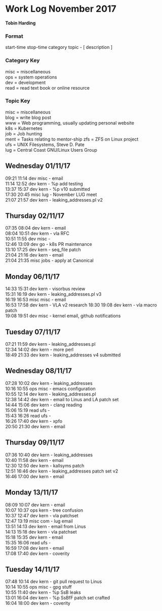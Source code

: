 Work Log November 2017  
======================    
**Tobin Harding**   
      
### Format  
start-time stop-time category topic - [ description ]  
      
### Category Key  
misc = miscellaneous  
ops = system operations  
dev = development  
read = read text book or online resource  
      
### Topic Key  
misc = miscellaneous  
blog = write blog post  
www = Web programming, usually updating personal website  
k8s = Kubernetes  
job = Job hunting  
ment = Tasks relating to mentor-ship
zfs = ZFS on Linux project  
ufs = UNIX Filesystems, Steve D. Pate  
lug = Central Coast GNU/Linux Users Group  

Wednesday 01/11/17
------------------
09:21 11:14 dev misc - email  
11:14 12:52 dev kern - %p add testing  
13:37 15:37 dev kern - %p v10 submitted  
17:30 20:45 misc lug - November LUG meet  
21:07 21:57 dev kern - leaking_addresses.pl v2  

Thursday 02/11/17
-----------------
07:35 08:04 dev kern - email  
08:04 10:51 dev kern - vla RFC  
10:51 11:55 dev misc -  
12:46 13:09 dev go - k8s PR maintenance  
13:10 17:25 dev kern - seq_file patch  
21:04 21:16 dev kern - email  
21:04 21:35 misc jobs - apply at Canonical  

Monday 06/11/17
---------------
14:33 15:31 dev kern - visorbus review  
15:31 16:19 dev kern - leaking_addresses.pl v3  
16:19 16:53 misc misc - email  
16:53 17:58 dev kern - VLA v2 research
18:30 19:08 dev kern - vla macro patch  
19:08 19:51 dev misc - kernel email, github notifications  

Tuesday 07/11/17
----------------
07:21 11:59 dev kern - leaking_addresses.pl  
12:34 14:02 dev kern - more perl  
18:49 21:33 dev kern - leaking_addresses v4 submitted  

Wednesday 08/11/17
------------------
07:28 10:02 dev kern - leaking_addresses  
10:16 10:55 ops misc - emacs configuration  
10:55 12:14 dev kern - leaking_addresses.pl  
12:38 14:42 dev kern - email to Linus and LA patch set  
14:44 15:06 dev kern - clang reading  
15:06 15:19 read ufs -  
15:43 16:26 read ufs -  
16:26 17:40 dev kern - xpfo  
20:50 21:30 dev kern - email

Thursday 09/11/17
-----------------
07:36 10:40 dev kern - leaking_addresses  
10:40 11:58 dev kern - email  
12:30 12:50 dev kern - kallsyms patch  
12:51 16:46 dev kern - leaking_addresses patch set v2  
16:46 17:00 dev kern - email  

Monday 13/11/17
---------------
08:09 10:07 dev kern - email  
10:07 10:37 ops kern - tree confusion  
10:37 12:47 dev kern - vla patchset  
12:47 13:19 misc com - lug email  
13:51 14:13 dev kern - email from Linus  
14:13 15:18 dev kern - vla patchset  
15:18 15:35 dev kern - email  
15:35 16:06 read ufs -  
16:59 17:08 dev kern - email  
17:08 17:40 dev kern - coverity  

Tuesday 14/11/17
----------------
07:48 10:14 dev kern - git pull request to Linus  
10:14 10:55 ops misc - gpg stuff  
10:55 11:40 dev kern - %p SsB leaks  
13:01 16:04 dev kern - %p SsBfF patch set crafted  
16:04 18:00 dev kern - coverity  

